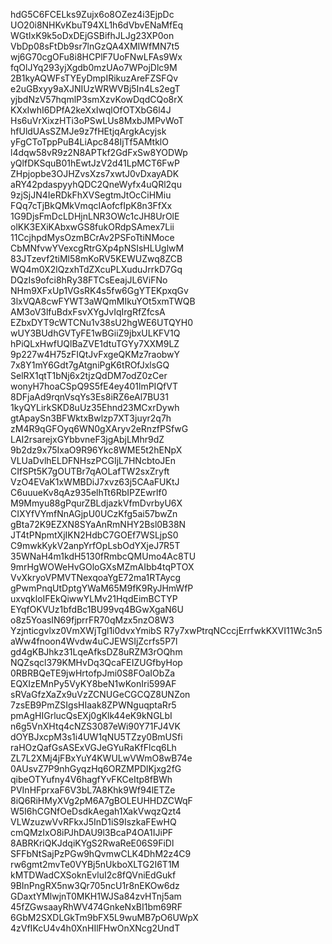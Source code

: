 hdG5C6FCELks9Zujx6o8OZez4i3EjpDc
UO20i8NHKvKbuT94XL1h6dVbvENaMfEq
WGtIxK9k5oDxDEjGSBifhJLJg23XP0on
VbDp08sFtDb9sr7lnGzQA4XMIWfMN7t5
wj6G70cgOFu8i8HCPlF7UoFNwLFAs9Wx
fqOlJYq293yjXgdb0mzUAo7WPojDlc9M
2B1kyAQWFsTYEyDmpIRikuzAreFZSFQv
e2uGBxyy9aXJNIUzWRWVBj5In4Ls2egT
yjbdNzV57hqmlP3smXzvKowDqdCQo8rX
KXxIwhI6DPfA2keXxIwqlOfOTXbG6l4J
Hs6uVrXixzHTi3oPSwLUs8MxbJMPvWoT
hfUldUAsSZMJe9z7fHEtjqArgkAcyjsk
yFgCToTppPuB4LiApc848IjTf5AMtklO
l4dqw58vR9z2N8APTkf2GdFxSw8YODWp
yQlfDKSquB01hEwtJzV2d41LpMCT6FwP
ZHpjopbe3OJHZvsXzs7xwtJ0vDxayADK
aRY42pdaspyyhQDC2QneWyfx4uQRl2qu
9zjSjJN4IeRDkFhXVSegtmJtOcCiHMiu
FQq7cTjBkQMkVmqcIAofcfIpK8n3FfXx
1G9DjsFmDcLDHjnLNR3OWc1cJH8UrOlE
olKK3EXiKAbxwGS8fukORdpSAmex7Lii
11CcjhpdMysOzmBCrAv2PSFoTtiNMoce
CbMNfvwYVexcgRtrGXp4pNSIsHLUglwM
83JTzevf2tiMl58mKoRV5KEWUZwq8ZCB
WQ4m0X2lQzxhTdZXcuPLXuduJrrkD7Gq
DQzIs9ofci8hRy38FTCsEeajJL6ViFNo
NHm9XFxUp1VGsRK4s5fw6GgYTEKpxqGv
3lxVQA8cwFYWT3aWQmMIkuYOt5xmTWQB
AM3oV3lfuBdxFsvXYgJvIqIrgRfZfcsA
EZbxDYT9cWTCNu1v38sU2hgWE6UTQYH0
wUY3BUdhGVTyFE1wBGiiZ9jbxULKFV1Q
hPiQLxHwfUQlBaZVE1dtuTGYy7XXM9LZ
9p227w4H75zFIQtJvFxgeQKMz7raobwY
7x8Y1mY6Gdt7gAtgniPgK6tROfJxlsGQ
SelRX1qtT1bNj6x2tjzQdDM7odZ0zCer
wonyH7hoaCSpQ9S5fE4ey401lmPIQfVT
8DFjaAd9rqnVsqYs3Es8iRZ6eAl7BU31
1kyQYLirkSKD8uUz35Ehnd23MCxrDywh
gtApaySn3BFWktxBwlzp7XT3juyr2q7h
zM4R9qGFOyq6WN0gXAryv2eRnzfPSfwG
LAI2rsarejxGYbbvneF3jgAbjLMhr9dZ
9b2dz9x75IxaO9R96Ykc8WME5t2hENpX
VLUaDvlhELDFNHszPCGIjL7HNcbtoJEn
CIfSPt5K7gOUTBr7qAOLafTW2sxZryft
VzO4EVaK1xWMBDiJ7xvz63j5CAaFUKtJ
C6uuueKv8qAz935elhTt6RbIPZEwrlf0
M9Mmyu88gPqurZBLdjazkVfmDvrbyU6X
CIXYfVYmfNnAGjpU0UCzKfg5ai57bwZn
gBta72K9EZXN8SYaAnRmNHY2Bsl0B38N
JT4tPNpmtXjIKN2HdbC7GOEf7WSLjpS0
C9mwkKykV2anpYrfOpLsbOdYXjeJ7R5T
35WNaH4m1kdH5130fRmbcQMUmo4Ac8TU
9mrHgWOWeHvGOloGXsMZmAIbb4tqPTOX
VvXkryoVPMVTNexqoaYgE72ma1RTAycg
gPwmPnqUtDptgYWaM65M9fK9RyJHmWfP
uxvqkloIFEkQiwwYLMv21HqdEimBCTYP
EYqfOKVUz1bfdBc1BU99vq4BGwXgaN6U
o8z5YoasIN69fjprrFR70qMzx5nzO8W3
Yzjnticgvlxz0VmXWjTgl1i0dvxYmibS
R7y7xwPtrqNCccjErrfwkKXVI11Wc3n5
aWw4fnoon4Wvdw4uCJEWSIjZcrfs5P7l
gd4gKBJhkz31LqeAfksDZ8uRZM3rOQhm
NQZsqcl379KMHvDq3QcaFEIZUGfbyHop
0RBRBQeTE9jwHrtofpJmi0S8FOaIObZa
EQXIzEMnPy5VyKY8beN1wKonIri599AF
sRVaGfzXaZx9uVzZCNUGeCGCQZ8UNZon
7zsEB9PmZSIgsHIaak8ZPWNguqptaRr5
pmAgHIGrlucQsEXj0gKlk44eK9kNGLbI
n6g5VnXHtq4cNZS3087eWi90Y71FJ4VK
dOYBJxcpM3s1i4UW1qNU5TZzy0BmUSfi
raHOzQafGsASExVGJeGYuRaKfFlcq6Lh
ZL7L2XMj4jFBxYuY4KWULwVWmO8wB74e
0AUsvZ7P9nhGyqzHq6ORZMPDlKjxg2fG
qibeOTYufny4V6hagfYvFKCeItp8fBWh
PVInHFprxaF6V3bL7A8Khk9Wf94lETZe
8iQ6RiHMyXVg2pM6A7gBOLEUHHDZCWqF
W5I6hCGNfOeDsdkAegah1XakVwqzQzt4
VLWzuzwVvRFkxJ5InD1iS9IszkaFEwHQ
cmQMzIxO8iPJhDAU9l3BcaP4OA1IJiPF
8ABRKriQKJdqiKYgS2RwaReE06S9FiDl
SFFbNtSajPzPGw9hQvmwCLK4DhM2z4C9
rw6gmt2mvTe0VYBj5nUkboXLTG2I6T1M
kMTDWadCXSoknEvluI2c8fQVniEdGukf
9BInPngRX5nw3Qr705ncU1r8nEKOw6dz
GDaxtYMlwjnT0MKH1WJSa84zvHTnj5am
45fZGwsaayRhWV474GnkeNxBI1bm69RF
6GbM2SXDLGkTm9bFX5L9wuMB7pO6UWpX
4zVfIKcU4v4h0XnHIlFHwOnXNcg2UndT
